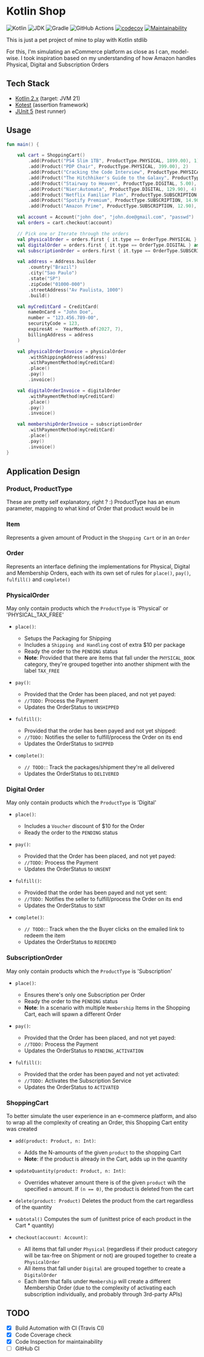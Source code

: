 # Kotlin Shop
![Kotlin](https://img.shields.io/badge/Kotlin-2.0-7F52FF.svg?style=flat&logo=kotlin&logoColor=white&labelColor=7F52FF)
![JDK](https://img.shields.io/badge/JDK-21-3F90BD.svg?style=flat&logo=openjdk&logoColor=white&labelColor=3F90BD)
![Gradle](https://img.shields.io/badge/gradle-8.10-02303A?style=flat&logo=gradle&logoColor=white&labelColor=02303A)
![GitHub Actions](https://github.com/iobruno/kotlin-shop/actions/workflows/kotlin-shop-ci.yml/badge.svg?branch-master&event=push)
[![codecov](https://codecov.io/gh/iobruno/kotlin-shop/branch/master/graph/badge.svg?token=MYqE0qrhbs)](https://codecov.io/gh/iobruno/kotlin-shop)
[![Maintainability](https://api.codeclimate.com/v1/badges/3203ff55a8ce4d832e8d/maintainability)](https://codeclimate.com/github/iobruno/kotlin-shop/maintainability)

This is just a pet project of mine to play with Kotlin stdlib

For this, I'm simulating an eCommerce platform as close as I can, model-wise. 
I took inspiration based on my understanding of how Amazon handles Physical, Digital
and Subscription Orders

## Tech Stack
- [Kotlin 2.x](https://github.com/JetBrains/kotlin/releases/tag/v2.0.20) (target: JVM 21)
- [Kotest](https://kotest.io/) (assertion framework)
- [JUnit 5](https://junit.org/junit5/) (test runner)


## Usage
```kotlin
fun main() {

    val cart = ShoppingCart()
        .add(Product("PS4 Slim 1TB", ProductType.PHYSICAL, 1899.00), 1)
        .add(Product("PDP Chair", ProductType.PHYSICAL, 399.00), 2)
        .add(Product("Cracking the Code Interview", ProductType.PHYSICAL_TAX_FREE, 219.57), 2)
        .add(Product("The Hitchhiker's Guide to the Galaxy", ProductType.PHYSICAL_TAX_FREE, 120.00), 1)
        .add(Product("Stairway to Heaven", ProductType.DIGITAL, 5.00), 1)
        .add(Product("Nier:Automata", ProductType.DIGITAL, 129.90), 4)
        .add(Product("Netflix Familiar Plan", ProductType.SUBSCRIPTION, 29.90), 1)
        .add(Product("Spotify Premium", ProductType.SUBSCRIPTION, 14.90), 1)
        .add(Product("Amazon Prime", ProductType.SUBSCRIPTION, 12.90), 1)

    val account = Account("john doe", "john.doe@gmail.com", "passwd")
    val orders = cart.checkout(account)

    // Pick one or Iterate through the orders
    val physicalOrder = orders.first { it.type == OrderType.PHYSICAL } as PhysicalOrder
    val digitalOrder = orders.first { it.type == OrderType.DIGITAL } as DigitalOrder
    val subscriptionOrder = orders.first { it.type == OrderType.SUBSCRIPTION } as SubscriptionOrder

    val address = Address.builder
        .country("Brazil")
        .city("Sao Paulo")
        .state("SP")
        .zipCode("01000-000")
        .streetAddress("Av Paulista, 1000")
        .build()

    val myCreditCard = CreditCard(
        nameOnCard = "John Doe",
        number = "123.456.789-00",
        securityCode = 123,
        expiresAt =  YearMonth.of(2027, 7),
        billingAddress = address
    )

    val physicalOrderInvoice = physicalOrder
        .withShippingAddress(address)
        .withPaymentMethod(myCreditCard)
        .place()
        .pay()
        .invoice()

    val digitalOrderInvoice = digitalOrder
        .withPaymentMethod(myCreditCard)
        .place()
        .pay()
        .invoice()

    val membershipOrderInvoice = subscriptionOrder
        .withPaymentMethod(myCreditCard)
        .place()
        .pay()
        .invoice()
}
```

## Application Design

### Product, ProductType

These are pretty self explanatory, right ? :)
ProductType has an enum parameter, mapping to what kind of Order that product would be in 

### Item 

Represents a given amount of Product in the `Shopping Cart` or in an `Order`

### Order
 
Represents an interface defining the implementations for  Physical, Digital and Membership Orders, 
each with its own set of rules for `place()`, `pay()`, `fulfill()` and `complete()` 

### PhysicalOrder 

May only contain products which the `ProductType` is 'Physical' or 'PHYSICAL_TAX_FREE'

  - `place()`: 
    - Setups the Packaging for Shipping                    
    - Includes a `Shipping and Handling` cost of extra $10 per package   
    - Ready the order to the `PENDING` status         
    - **Note**: Provided that there are items that fall under the `PHYSICAL_BOOK` category, they're grouped together into another shipment with the label `TAX_FREE`
    
  - `pay()`:
    - Provided that the Order has been placed, and not yet payed:
    - `//TODO:` Process the Payment 
    - Updates the OrderStatus to `UNSHIPPED`
        
  - `fulfill()`:
    - Provided that the order has been payed and not yet shipped:
    -  `//TODO:` Notifies the seller to fulfill/process the Order on its end
    - Updates the OrderStatus to `SHIPPED`
        
  - `complete()`:
    -  `// TODO:`: Track the packages/shipment they're all delivered
    - Updates the OrderStatus to `DELIVERED`
    
### Digital Order 

May only contain products which the `ProductType` is 'Digital'

  - `place()`: 
    - Includes a `Voucher` discount of $10 for the Order
    - Ready the order to the `PENDING` status     
    
  - `pay()`:
    - Provided that the Order has been placed, and not yet payed:
    - `//TODO:` Process the Payment 
    - Updates the OrderStatus to `UNSENT`
        
  - `fulfill()`:
    - Provided that the order has been payed and not yet sent:
    -  `//TODO:` Notifies the seller to fulfill/process the Order on its end
    - Updates the OrderStatus to `SENT`
        
  - `complete()`:
    -  `// TODO:`: Track when the the Buyer clicks on the emailed link to redeem the item
    - Updates the OrderStatus to `REDEEMED`    

### SubscriptionOrder

May only contain products which the `ProductType` is 'Subscription'

  - `place()`:
    - Ensures there's only one Subscription per Order
    - Ready the order to the `PENDING` status     
    - **Note**: In a scenario with multiple `Membership` Items in the Shopping Cart, 
    each will spawn a different Order
    
  - `pay()`:
    - Provided that the Order has been placed, and not yet payed:
    - `//TODO:` Process the Payment 
    - Updates the OrderStatus to `PENDING_ACTIVATION`
        
  - `fulfill()`:
    - Provided that the order has been payed and not yet activated:
    - `//TODO:` Activates the Subscription Service
    - Updates the OrderStatus to `ACTIVATED`
        
### ShoppingCart
 
To better simulate the user experience in an e-commerce platform, 
and also to wrap all the complexity of creating an Order, this Shopping Cart entity was created

  - `add(product: Product, n: Int)`:
    - Adds the N-amounts of the given `product` to the shopping Cart
    - **Note**: if the product is already in the Cart, adds up in the quantity
    
  - `updateQuantity(product: Product, n: Int)`:
    - Overrides whatever amount there is of the given `product` wih the specified `n` amount. 
      If `(n == 0)`, the product is deleted from the cart
          
  - `delete(product: Product)` Deletes the product from the cart regardless of the quantity

  - `subtotal()` Computes the sum of (unittest price of each product in the Cart * quantity)
    
  - `checkout(account: Account)`: 
    - All items that fall under `Physical` (regardless if their product category will be tax-free on Shipment or not) 
    are grouped together to create a `PhysicalOrder`        
    - All items that fall under `Digital` are grouped together to create a `DigitalOrder`      
    - Each item that falls under `Membership` will create a different Membership Order 
    (due to the complexity of activating each subscription individually, and probably through 3rd-party APIs) 

## TODO

- [x] Build Automation with CI (Travis CI)
- [x] Code Coverage check
- [x] Code Inspection for maintainability
- [ ] GitHub CI
